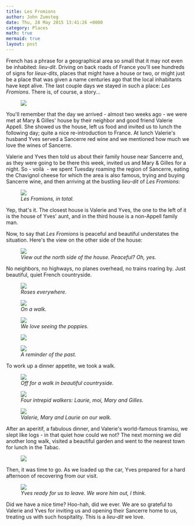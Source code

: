 ```yaml
---
title: Les Fromions
author: John Zumsteg
date: Thu, 28 May 2015 13:41:26 +0000
category: Places
math: true
mermaid: true
layout: post
---
```

French has a phrase for a geographical area so small that it may not even be inhabited: *lieu-dit*. Driving on back roads of France you'll see hundreds of signs for *lieux-dits*, places that might have a house or two, or might just be a place that was given a name centuries ago that the local inhabitants have kept alive. The last couple days we stayed in such a place: *Les Fromions*. There is, of course, a story...

<figure class = "landscape">
	<img src="{{site.url}}/assets/images/2015/05/DSC05002_20150527-1024x768.jpg"/>
	<figcaption></figcaption>
</figure>



You'll remember that the day we arrived - almost two weeks ago - we were met at Mary &amp; Gilles' house by their neighbor and good friend Valerie Appell. She showed us the house, left us food and invited us to lunch the following day; quite a nice re-introduction to France. At lunch Valerie's husband Yves served a Sancerre red wine and we mentioned how much we love the wines of Sancerre.

Valerie and Yves then told us about their family house near Sancerre and, as they were going to be there this week, invited us and Mary &amp; Gilles for a night. So - voilà  - we spent Tuesday roaming the region of Sancerre, eating the Chavignol cheese for which the area is also famous, trying and buying Sancerre wine, and then arriving at the bustling *lieu-dit* of *Les Fromions*:

<figure class = "landscape">
	<img src="{{site.url}}/assets/images/2015/05/DSC04905_20150526.jpg"/>
	<figcaption><em>Les Fromions, in total.</em></figcaption>
</figure>



Yep, that's it. The closest house is Valerie and Yves, the one to the left of it is the house of Yves' aunt, and in the third house is a non-Appell family man.

Now, to say that *Les Fromions* is peaceful and beautiful understates the situation. Here's the view on the other side of the house:

<figure class = "landscape">
	<img src="{{site.url}}/assets/images/2015/05/DSC04909_20150526.jpg"/>
	<figcaption><em>View out the north side of the house. Peaceful? Oh, yes.</em></figcaption>
</figure>



No neighbors, no highways, no planes overhead, no trains roaring by. Just beautiful, quiet French countryside.

<figure class = "portrait">
	<img src="{{site.url}}/assets/images/2015/05/DSC04977_20150527.jpg"/>
	<figcaption><em>Roses everywhere.</em></figcaption>
</figure>



<figure class = "landscape">
	<img src="{{site.url}}/assets/images/2015/05/DSC04950_20150527.jpg"/>
	<figcaption><em>On a walk.</em></figcaption>
</figure>



<figure class = "landscape">
	<img src="{{site.url}}/assets/images/2015/05/DSC04943_20150527.jpg"/>
	<figcaption><em>We love seeing the poppies.</em></figcaption>
</figure>



<figure class = "landscape">
	<img src="{{site.url}}/assets/images/2015/05/DSC04941_20150527-768x1024.jpg"/>
	<figcaption></figcaption>
</figure>



<figure class = "landscape">
	<img src="{{site.url}}/assets/images/2015/05/DSC04911_20150526.jpg"/>
	<figcaption><em>A reminder of the past.</em></figcaption>
</figure>



To work up a dinner appetite, we took a walk.

<figure class = "landscape">
	<img src="{{site.url}}/assets/images/2015/05/DSC04915_20150526.jpg"/>
	<figcaption><em>Off for a walk in beautiful countryside.</em></figcaption>
</figure>



<figure class = "landscape">
	<img src="{{site.url}}/assets/images/2015/05/DSC04916_20150526.jpg"/>
	<figcaption><em>Four intrepid walkers: Laurie, moi, Mary and Gilles.</em></figcaption>
</figure>



<figure class = "landscape">
	<img src="{{site.url}}/assets/images/2015/05/DSC04924_20150526.jpg"/>
	<figcaption><em>Valerie, Mary and Laurie on our walk.</em></figcaption>
</figure>



After an aperitif, a fabulous dinner, and Valerie's world-famous tiramisu, we slept like logs - in that quiet how could we not? The next morning we did another long walk, visited a beautiful garden and went to the nearest town for lunch in the Tabac.

<figure class = "landscape">
	<img src="{{site.url}}/assets/images/2015/05/DSC05012_20150527-1024x540.jpg"/>
	<figcaption></figcaption>
</figure>



Then, it was time to go. As we loaded up the car, Yves prepared for a hard afternoon of recovering from our visit.

<figure class = "landscape">
	<img src="{{site.url}}/assets/images/2015/05/DSC05022_20150527.jpg"/>
	<figcaption><em>Yves ready for us to leave. We wore him out, I think.</em></figcaption>
</figure>



Did we have a nice time? Hoo-hah, did we ever. We are so grateful to Valerie and Yves for inviting us and opening their Sancerre home to us, treating us with such hospitality. This is a *lieu-dit* we love.
